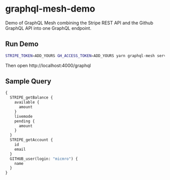 # graphql-mesh-demo

Demo of GraphQL Mesh combining the Stripe REST API and the Github GraphQL API into one GraphQL endpoint.

## Run Demo

```bash
STRIPE_TOKEN=ADD_YOURS GH_ACCESS_TOKEN=ADD_YOURS yarn graphql-mesh serve
```

Then open http://localhost:4000/graphql

## Sample Query

```graphql
{
  STRIPE_getBalance {
    available {
      amount
    }
    livemode
    pending {
      amount
    }
  }
  STRIPE_getAccount {
    id
    email
  }
  GITHUB_user(login: "micmro") {
    name
  }
}
```
